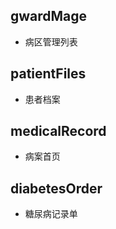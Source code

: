 ## gwardMage

- 病区管理列表

## patientFiles

- 患者档案

## medicalRecord

- 病案首页

## diabetesOrder

- 糖尿病记录单
